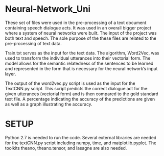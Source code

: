 # Neural-Network_Uni
These set of files were used in the pre-processing of a text document containing speech dialogue acts. It was used in an overall bigger project where a system of neural networks were built. The input of the project was both text and speech. The sole purpose of the these files are related to the pre-processing of text data.  

Train.txt serves as the input for the text data. The algorithm, Word2Vec, was used to transform the individual utterances into their vectorial form. The model allows for the semantic relatedness of the sentences to be learned and represented in the form that is necessary for the neural network’s input layer. 

The output of the word2vec.py script is used as the input for the TextCNN.py script. This script predicts the correct dialogue act for the given utterances (vectorial form) and is then compared to the gold standard text file. A percentage indicating the accuracy of the predictions are given as well as a graph illustrating the accuracy. 



SETUP
=====
Python 2.7 is needed to run the code. 
Several external libraries are needed for the textCNN.py script including numpy, time, and matplotlib.pyplot. 
The toolkits theano, theano.tensor, and lasagne are also needed. 
